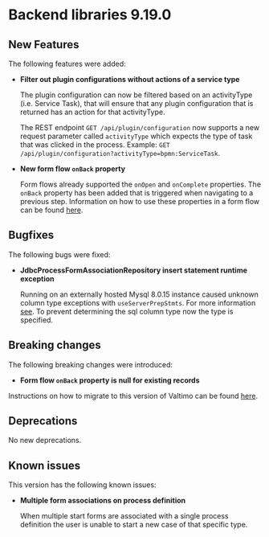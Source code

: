 # Backend libraries 9.19.0

## New Features

The following features were added:

* **Filter out plugin configurations without actions of a service type**

  The plugin configuration can now be filtered based on an activityType (i.e. Service Task), that will 
  ensure that any plugin configuration that is returned has an action for that activityType. 

  The REST endpoint `GET /api/plugin/configuration` now supports a new request parameter
  called `activityType` which expects the type of task that was clicked in the process. 
  Example: `GET /api/plugin/configuration?activityType=bpmn:ServiceTask`.

* **New form flow `onBack` property**

  Form flows already supported the `onOpen` and `onComplete` properties. The `onBack` property has been added that is
  triggered when navigating to a previous step. Information on how to use these properties in a form flow can be found
  [here](/using-valtimo/form-flow/create-form-flow-definition.md#expressions).

## Bugfixes

The following bugs were fixed:

* **JdbcProcessFormAssociationRepository insert statement runtime exception**

  Running on an externally hosted Mysql 8.0.15 instance caused unknown column type exceptions with `useServerPrepStmts`. For more information [see](https://github.com/brettwooldridge/HikariCP/wiki/MySQL-Configuration).
  To prevent determining the sql column type now the type is specified.

## Breaking changes

The following breaking changes were introduced:

* **Form flow `onBack` property is null for existing records**

Instructions on how to migrate to this version of Valtimo can be found [here](migration.md).

## Deprecations

No new deprecations.

## Known issues

This version has the following known issues:

* **Multiple form associations on process definition**

  When multiple start forms are associated with a single process definition the user is unable to start a new case of
  that specific type.

